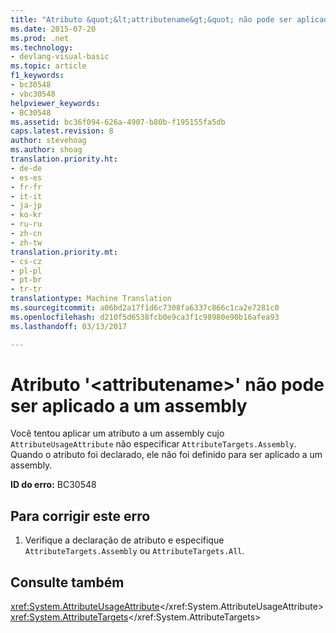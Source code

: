 ```yaml
---
title: "Atributo &quot;&lt;attributename&gt;&quot; não pode ser aplicado a um assembly | Documentos do Microsoft"
ms.date: 2015-07-20
ms.prod: .net
ms.technology:
- devlang-visual-basic
ms.topic: article
f1_keywords:
- bc30548
- vbc30548
helpviewer_keywords:
- BC30548
ms.assetid: bc36f094-626a-4907-b80b-f195155fa5db
caps.latest.revision: 8
author: stevehoag
ms.author: shoag
translation.priority.ht:
- de-de
- es-es
- fr-fr
- it-it
- ja-jp
- ko-kr
- ru-ru
- zh-cn
- zh-tw
translation.priority.mt:
- cs-cz
- pl-pl
- pt-br
- tr-tr
translationtype: Machine Translation
ms.sourcegitcommit: a06bd2a17f1d6c7308fa6337c866c1ca2e7281c0
ms.openlocfilehash: d210f5d6538fcb0e9ca3f1c98980e90b16afea93
ms.lasthandoff: 03/13/2017

---
```

# <a name="attribute-39ltattributenamegt39-cannot-be-applied-to-an-assembly"></a>Atributo '&lt;attributename&gt;' não pode ser aplicado a um assembly
Você tentou aplicar um atributo a um assembly cujo `AttributeUsageAttribute` não especificar `AttributeTargets.Assembly`. Quando o atributo foi declarado, ele não foi definido para ser aplicado a um assembly.  
  
 **ID do erro:** BC30548  
  
## <a name="to-correct-this-error"></a>Para corrigir este erro  
  
1.  Verifique a declaração de atributo e especifique `AttributeTargets.Assembly` ou `AttributeTargets.All`.  
  
## <a name="see-also"></a>Consulte também  
 <xref:System.AttributeUsageAttribute></xref:System.AttributeUsageAttribute>   
 <xref:System.AttributeTargets></xref:System.AttributeTargets>
